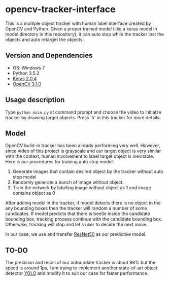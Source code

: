 # opencv-tracker-interface

This is a multiple object tracker with human label interface created by OpenCV and Python. Given a proper trained model (like a keras model in model directory in this repository), it can auto stop while the tracker lost the objects and auto retarget the objects.

## Version and Dependencies

* OS: Windows 7
* Python 3.5.2 
* [Keras 2.0.4](https://github.com/fchollet/keras)
* [OpenCV 3.1.0](https://anaconda.org/menpo/opencv3)

## Usage description
Type `python main.py` at command prompt and choose the video to initialze tracker by drawing target objects. 
Press 'h' in this tracker for more details.

## Model
OpenCV build-in tracker has been already performing very well. However, since video of this project is grayscale and our target object is very similar with the context, human involvement to label target object is inevitable. Here is our procedures for training auto stop model:

1. Generate images that contain desired object by the tracker without auto stop model
2. Randomly generate  a bunch of image without object. 
3. Train the network by labeling image without object as 1 and image contains object as 0

After adding model in the tracker, if model detects there is no object in the any bounding boxes then the tracker will random a number of some candidates. If model predicts that there is beetle inside the candidate bounding box,  tracking process continue with the candidate bounding box. Otherwise, tracking will stop and let's user to decide the next move.

In our case, we use and transfer [ResNet50](https://github.com/fchollet/deep-learning-models) as our predictive model.

## TO-DO
The precision and recall of our autoupdate tracker is about 98% but the speed is around 1ps, I am trying to implement another state-of-art object detector [YOLO](https://github.com/philipperemy/yolo-9000) and modify it to suit our case for faster performance.

